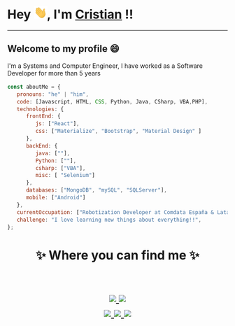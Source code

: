 # Hey <img src="https://raw.githubusercontent.com/parth-27/parth-27/master/Hi.gif" width="30px">, I'm [Cristian](https://github.com/CristianDavid1291) !!

</h2>

<hr/>

## Welcome to my profile 😄

I'm a Systems and Computer Engineer, I have worked as a Software Developer for more than 5 years

```javascript
const aboutMe = {
   pronouns: "he" | "him",
   code: [Javascript, HTML, CSS, Python, Java, CSharp, VBA,PHP],
   technologies: {
      frontEnd: {
         js: ["React"],
         css: ["Materialize", "Bootstrap", "Material Design" ]
      },
      backEnd: {
         java: [""],
         Python: [""],
         csharp: ["VBA"],
         misc: [ "Selenium"]
      },
      databases: ["MongoDB", "mySQL", "SQLServer"],
      mobile: ["Android"]
   },
   currentOccupation: ["Robotization Developer at Comdata España & Latam"],
   challenge: "I love learning new things about everything!!",
};
```
##
<h1 align="center">
✨ Where you can find me ✨
  
<p align="center">
  <br/>
  <a href="https://www.linkedin.com/in/cris91">
    <img src="https://img.shields.io/badge/LinkedIn-%230077B5.svg?&style=flat-square&logo=linkedin&logoColor=white">
  </a>
  
  <a href="https://github.com/CristianDavid1291">
    <img src="https://img.shields.io/badge/Github-%230A0A0A.svg?&style=flat-square&logo=Github&logoColor=white">  
  </a>


  <br/>
  <a href="">
    <img src="https://img.shields.io/badge/Facebook-%231877F2.svg?&style=flat-square&logo=facebook&logoColor=white">  
  </a>
 
  <a href="">
    <img src="https://img.shields.io/badge/Instagram-%23E4405F.svg?&style=flat-square&logo=instagram&logoColor=white">
  </a>

  <a href="">
    <img src="https://img.shields.io/badge/twitter-%230077D4.svg?&style=flat-square&logo=twitter&logoColor=white">
  </a>
</p>
</h1>

##
